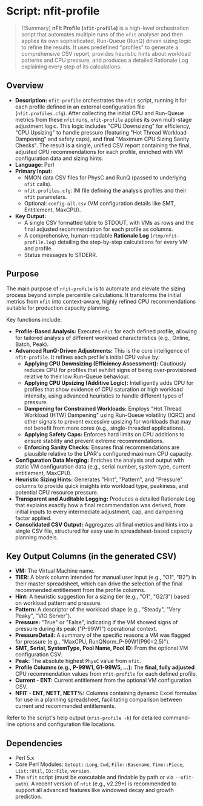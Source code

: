 # Script: nfit-profile

> [!Summary]
> **nFit Profile (`nfit-profile`)** is a high-level orchestration script that automates multiple runs of the `nfit` analyser and then applies its own sophisticated, Run-Queue (RunQ) driven sizing logic to refine the results. It uses predefined "profiles" to generate a comprehensive CSV report, provides heuristic hints about workload patterns and CPU pressure, and produces a detailed Rationale Log explaining every step of its calculations.

## Overview
- **Description:** `nfit-profile` orchestrates the `nfit` script, running it for each profile defined in an external configuration file (`nfit.profiles.cfg`). After collecting the initial CPU and Run-Queue metrics from these `nfit` runs, `nfit-profile` applies its own multi-stage adjustment logic. This logic includes "CPU Downsizing" for efficiency, "CPU Upsizing" to handle pressure (featuring "Hot Thread Workload Dampening" and safety caps), and final "Maximum CPU Sizing Sanity Checks". The result is a single, unified CSV report containing the final, adjusted CPU recommendations for each profile, enriched with VM configuration data and sizing hints.
- **Language:** Perl
- **Primary Input:**
    - NMON data CSV files for PhysC and RunQ (passed to underlying `nfit` calls).
    - `nfit.profiles.cfg`: INI file defining the analysis profiles and their `nfit` parameters.
    - Optional: `config-all.csv` (VM configuration details like SMT, Entitlement, MaxCPU).
- **Key Output:**
    - A single CSV formatted table to STDOUT, with VMs as rows and the final adjusted recommendation for each profile as columns.
    - A comprehensive, human-readable **Rationale Log** (`/tmp/nfit-profile.log`) detailing the step-by-step calculations for every VM and profile.
    - Status messages to STDERR.

## Purpose

The main purpose of `nfit-profile` is to automate and elevate the sizing process beyond simple percentile calculations. It transforms the initial metrics from `nfit` into context-aware, highly refined CPU recommendations suitable for production capacity planning.

Key functions include:
- **Profile-Based Analysis:** Executes `nfit` for each defined profile, allowing for tailored analysis of different workload characteristics (e.g., Online, Batch, Peak).
- **Advanced RunQ-Driven Adjustments:** This is the core intelligence of `nfit-profile`. It refines each profile's initial CPU value by:
    - **Applying CPU Downsizing (Efficiency Assessment):** Cautiously reduces CPU for profiles that exhibit signs of being over-provisioned relative to their low Run-Queue behaviour.
    - **Applying CPU Upsizing (Additive Logic):** Intelligently adds CPU for profiles that show evidence of CPU saturation or high workload intensity, using advanced heuristics to handle different types of pressure.
    - **Dampening for Constrained Workloads:** Employs "Hot Thread Workload (HTW) Dampening" using Run-Queue volatility (IQRC) and other signals to prevent excessive upsizing for workloads that may not benefit from more cores (e.g., single-threaded applications).
    - **Applying Safety Caps:** Enforces hard limits on CPU additions to ensure stability and prevent extreme recommendations.
    - **Enforcing Sanity Checks:** Ensures final recommendations are plausible relative to the LPAR's configured maximum CPU capacity.
- **Configuration Data Merging:** Enriches the analysis and output with static VM configuration data (e.g., serial number, system type, current entitlement, MaxCPU).
- **Heuristic Sizing Hints:** Generates "Hint", "Pattern", and "Pressure" columns to provide quick insights into workload type, peakiness, and potential CPU resource pressure.
- **Transparent and Auditable Logging:** Produces a detailed Rationale Log that explains exactly how a final recommendation was derived, from initial inputs to every intermediate adjustment, cap, and dampening factor applied.
- **Consolidated CSV Output:** Aggregates all final metrics and hints into a single CSV file, structured for easy use in spreadsheet-based capacity planning models.

## Key Output Columns (in the generated CSV)
- **VM:** The Virtual Machine name.
- **TIER:** A blank column intended for manual user input (e.g., "O1", "B2") in their master spreadsheet, which can drive the selection of the final recommended entitlement from the profile columns.
- **Hint:** A heuristic suggestion for a sizing tier (e.g., "O1", "G2/3") based on workload pattern and pressure.
- **Pattern:** A descriptor of the workload shape (e.g., "Steady", "Very Peaky", "VIO Server").
- **Pressure:** "True" or "False", indicating if the VM showed signs of pressure during its peak ("P-99W1") operational context.
- **PressureDetail:** A summary of the specific reasons a VM was flagged for pressure (e.g., "MaxCPU, RunQNorm_P-99W1(P90=2.5)").
- **SMT, Serial, SystemType, Pool Name, Pool ID:** From the optional VM configuration CSV.
- **Peak:** The absolute highest `PhysC` value from `nfit`.
- **Profile Columns (e.g., P-99W1, G1-99W5, ...):** The **final, fully adjusted** CPU recommendation values from `nfit-profile` for each defined profile.
- **Current - ENT:** Current entitlement from the optional VM configuration CSV.
- **NFIT - ENT, NETT, NETT%:** Columns containing dynamic Excel formulas for use in a planning spreadsheet, facilitating comparison between current and recommended entitlements.

Refer to the script's help output (`nfit-profile -h`) for detailed command-line options and configuration file locations.

## Dependencies
- Perl 5.x
- Core Perl Modules: `Getopt::Long`, `Cwd`, `File::Basename`, `Time::Piece`, `List::Util`, `IO::File`, `version`.
- The `nfit` script (must be executable and findable by path or via `--nfit-path`). A recent version of `nfit` (e.g., v2.29+) is recommended to support all advanced features like windowed decay and growth prediction.
